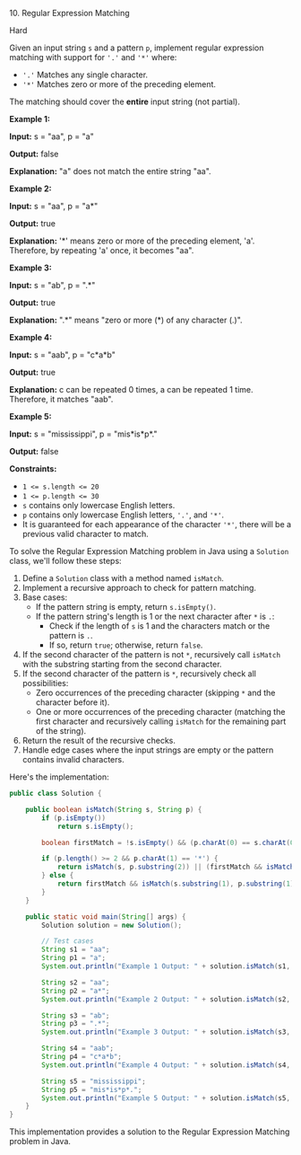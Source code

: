 10\. Regular Expression Matching

Hard

Given an input string `s` and a pattern `p`, implement regular expression matching with support for `'.'` and `'*'` where:

*   `'.'` Matches any single character.
*   `'*'` Matches zero or more of the preceding element.

The matching should cover the **entire** input string (not partial).

**Example 1:**

**Input:** s = "aa", p = "a"

**Output:** false

**Explanation:** "a" does not match the entire string "aa". 

**Example 2:**

**Input:** s = "aa", p = "a\*"

**Output:** true

**Explanation:** '\*' means zero or more of the preceding element, 'a'. Therefore, by repeating 'a' once, it becomes "aa". 

**Example 3:**

**Input:** s = "ab", p = ".\*"

**Output:** true

**Explanation:** ".\*" means "zero or more (\*) of any character (.)". 

**Example 4:**

**Input:** s = "aab", p = "c\*a\*b"

**Output:** true

**Explanation:** c can be repeated 0 times, a can be repeated 1 time. Therefore, it matches "aab". 

**Example 5:**

**Input:** s = "mississippi", p = "mis\*is\*p\*."

**Output:** false 

**Constraints:**

*   `1 <= s.length <= 20`
*   `1 <= p.length <= 30`
*   `s` contains only lowercase English letters.
*   `p` contains only lowercase English letters, `'.'`, and `'*'`.
*   It is guaranteed for each appearance of the character `'*'`, there will be a previous valid character to match.

To solve the Regular Expression Matching problem in Java using a `Solution` class, we'll follow these steps:

1. Define a `Solution` class with a method named `isMatch`.
2. Implement a recursive approach to check for pattern matching.
3. Base cases:
   - If the pattern string is empty, return `s.isEmpty()`.
   - If the pattern string's length is 1 or the next character after `*` is `.`:
     - Check if the length of `s` is 1 and the characters match or the pattern is `.`.
     - If so, return `true`; otherwise, return `false`.
4. If the second character of the pattern is not `*`, recursively call `isMatch` with the substring starting from the second character.
5. If the second character of the pattern is `*`, recursively check all possibilities:
   - Zero occurrences of the preceding character (skipping `*` and the character before it).
   - One or more occurrences of the preceding character (matching the first character and recursively calling `isMatch` for the remaining part of the string).
6. Return the result of the recursive checks.
7. Handle edge cases where the input strings are empty or the pattern contains invalid characters.

Here's the implementation:

```java
public class Solution {

    public boolean isMatch(String s, String p) {
        if (p.isEmpty())
            return s.isEmpty();

        boolean firstMatch = !s.isEmpty() && (p.charAt(0) == s.charAt(0) || p.charAt(0) == '.');

        if (p.length() >= 2 && p.charAt(1) == '*') {
            return isMatch(s, p.substring(2)) || (firstMatch && isMatch(s.substring(1), p));
        } else {
            return firstMatch && isMatch(s.substring(1), p.substring(1));
        }
    }

    public static void main(String[] args) {
        Solution solution = new Solution();

        // Test cases
        String s1 = "aa";
        String p1 = "a";
        System.out.println("Example 1 Output: " + solution.isMatch(s1, p1));

        String s2 = "aa";
        String p2 = "a*";
        System.out.println("Example 2 Output: " + solution.isMatch(s2, p2));

        String s3 = "ab";
        String p3 = ".*";
        System.out.println("Example 3 Output: " + solution.isMatch(s3, p3));

        String s4 = "aab";
        String p4 = "c*a*b";
        System.out.println("Example 4 Output: " + solution.isMatch(s4, p4));

        String s5 = "mississippi";
        String p5 = "mis*is*p*.";
        System.out.println("Example 5 Output: " + solution.isMatch(s5, p5));
    }
}
```

This implementation provides a solution to the Regular Expression Matching problem in Java.